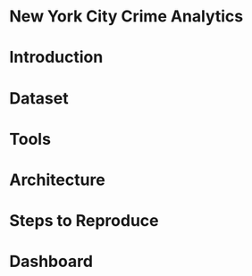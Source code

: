 # New York City Crime Analytics


# Introduction


# Dataset


# Tools


# Architecture


# Steps to Reproduce


# Dashboard

